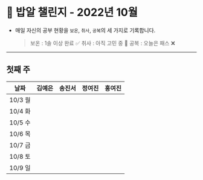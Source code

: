 # 🍚 밥알 챌린지 - 2022년 10월
- 매일 자신의 공부 현황을 `보온`, `취사`, `공복`의 세 가지로 기록합니다.
    
    > 보온 : 1솔 이상 완료 ✅
    취사 : 아직 고민 중 🤔
    공복 : 오늘은 패스 ❌
---

## 첫째 주
**날짜**|김예은|송진서|정여진|홍여진
---|---|---|---|---
10/3 월| |  | | 
10/4 화| |  | | 
10/5 수| |  | | 
10/6 목| |  | | 
10/7 금| |  | | 
10/8 토| |  | | 
10/9 일| |  | | 
